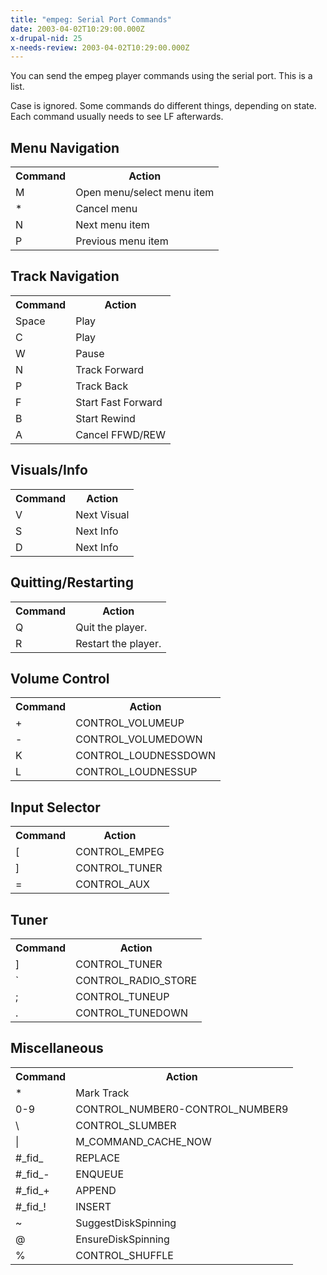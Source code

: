 ```yaml
---
title: "empeg: Serial Port Commands"
date: 2003-04-02T10:29:00.000Z
x-drupal-nid: 25
x-needs-review: 2003-04-02T10:29:00.000Z
---
```

You can send the empeg player commands using the serial port. This is a list.

Case is ignored. Some commands do different things, depending on state. Each command usually needs to see LF afterwards.

## Menu Navigation

<table>
<tbody>
<tr>
<th>Command</th>

<th>Action</th>

</tr>

<tr>
<td>M</td>

<td>Open menu/select menu item</td>

</tr>

<tr>
<td>*</td>

<td>Cancel menu</td>

</tr>

<tr>
<td>N</td>

<td>Next menu item</td>

</tr>

<tr>
<td>P</td>

<td>Previous menu item</td>

</tr>

</tbody>

</table>

## Track Navigation

<table>
<tbody>
<tr>
<th>Command</th>

<th>Action</th>

</tr>

<tr>
<td>Space</td>

<td>Play</td>

</tr>

<tr>
<td>C</td>

<td>Play</td>

</tr>

<tr>
<td>W</td>

<td>Pause</td>

</tr>

<tr>
<td>N</td>

<td>Track Forward</td>

</tr>

<tr>
<td>P</td>

<td>Track Back</td>

</tr>

<tr>
<td>F</td>

<td>Start Fast Forward</td>

</tr>

<tr>
<td>B</td>

<td>Start Rewind</td>

</tr>

<tr>
<td>A</td>

<td>Cancel FFWD/REW</td>

</tr>

</tbody>

</table>

## Visuals/Info

<table>
<tbody>
<tr>
<th>Command</th>

<th>Action</th>

</tr>

<tr>
<td>V</td>

<td>Next Visual</td>

</tr>

<tr>
<td>S</td>

<td>Next Info</td>

</tr>

<tr>
<td>D</td>

<td>Next Info</td>

</tr>

</tbody>

</table>

## Quitting/Restarting

<table>
<tbody>
<tr>
<th>Command</th>

<th>Action</th>

</tr>

<tr>
<td>Q</td>

<td>Quit the player.</td>

</tr>

<tr>
<td>R</td>

<td>Restart the player.</td>

</tr>

</tbody>

</table>

## Volume Control

<table>
<tbody>
<tr>
<th>Command</th>

<th>Action</th>

</tr>

<tr>
<td>+</td>

<td>CONTROL_VOLUMEUP</td>

</tr>

<tr>
<td>-</td>

<td>CONTROL_VOLUMEDOWN</td>

</tr>

<tr>
<td>K</td>

<td>CONTROL_LOUDNESSDOWN</td>

</tr>

<tr>
<td>L</td>

<td>CONTROL_LOUDNESSUP</td>

</tr>

</tbody>

</table>

## Input Selector

<table>
<tbody>
<tr>
<th>Command</th>

<th>Action</th>

</tr>

<tr>
<td>[</td>

<td>CONTROL_EMPEG</td>

</tr>

<tr>
<td>]</td>

<td>CONTROL_TUNER</td>

</tr>

<tr>
<td>=</td>

<td>CONTROL_AUX</td>

</tr>

</tbody>

</table>

## Tuner

<table>
<tbody>
<tr>
<th>Command</th>

<th>Action</th>

</tr>

<tr>
<td>]</td>

<td>CONTROL_TUNER</td>

</tr>

<tr>
<td>`</td>

<td>CONTROL_RADIO_STORE</td>

</tr>

<tr>
<td>;</td>

<td>CONTROL_TUNEUP</td>

</tr>

<tr>
<td>.</td>

<td>CONTROL_TUNEDOWN</td>

</tr>

</tbody>

</table>

## Miscellaneous

<table>
<tbody>
<tr>
<th>Command</th>

<th>Action</th>

</tr>

<tr>
<td>*</td>

<td>Mark Track</td>

</tr>

<tr>
<td>0-9</td>

<td>CONTROL_NUMBER0-CONTROL_NUMBER9</td>

</tr>

<tr>
<td>\</td>

<td>CONTROL_SLUMBER</td>

</tr>

<tr>
<td>|</td>

<td>M_COMMAND_CACHE_NOW</td>

</tr>

<tr>
<td>#_fid_</td>

<td>REPLACE</td>

</tr>

<tr>
<td>#_fid_-</td>

<td>ENQUEUE</td>

</tr>

<tr>
<td>#_fid_+</td>

<td>APPEND</td>

</tr>

<tr>
<td>#_fid_!</td>

<td>INSERT</td>

</tr>

<tr>
<td>~</td>

<td>SuggestDiskSpinning</td>

</tr>

<tr>
<td>@</td>

<td>EnsureDiskSpinning</td>

</tr>

<tr>
<td>%</td>

<td>CONTROL_SHUFFLE</td>

</tr>

</tbody>

</table>